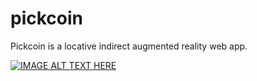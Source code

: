# pickcoin

Pickcoin is a locative indirect augmented reality web app.

[![IMAGE ALT TEXT HERE](https://irational.org/inari/pickcoin/alexscreenshot2.png)](https://www.youtube.com/watch?v=67Qd91LgiZw)
